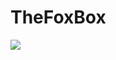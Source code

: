 TheFoxBox
=========

![](https://d2nh4f9cbhlobh.cloudfront.net/_uploads/galleries/3257/mr-fox-1080.jpg)

